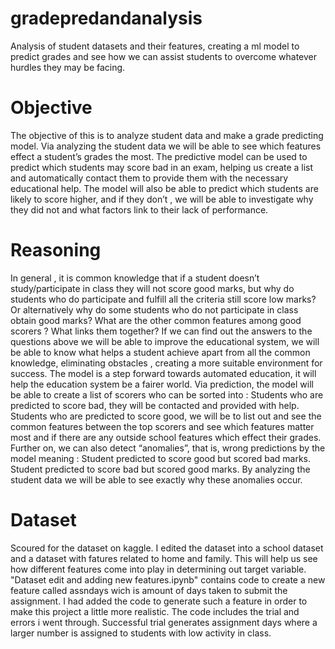 # gradepredandanalysis
Analysis of student datasets and their features, creating a ml model to predict grades and see how we can assist students to overcome whatever hurdles they may be facing.

# Objective
The objective of this  is to analyze student data and make a grade predicting model.
Via analyzing the student data we will be able to see which features effect a student’s grades the most.
The predictive model can be used to predict which students may score bad in an exam, helping us create a list and automatically contact them to provide them with the necessary educational help.
The model will also be able to predict which students are likely to score higher, and if they don’t , we will be able to investigate why they did not and what factors link to their lack of performance.

# Reasoning
In general , it is common knowledge that if a student doesn’t study/participate in class they will not score good marks, but why do students who do participate and fulfill all the criteria still score low marks? Or alternatively why do some students who do not participate in class obtain good marks? What are the other common features among good scorers ? What links them together?
If we can find out the answers to the questions above we will be able to improve the educational system, we will be able to know what helps a student achieve apart from all  the common knowledge, eliminating obstacles , creating a more suitable environment for success.
The model is a step forward towards automated education, it will help the education system be a fairer world.
Via prediction, the model will be able to create a list of scorers who can be sorted into :
Students who are predicted to score bad, they will be contacted and provided with help.
Students who are predicted to score good, we will be to list out and see the common features between the top scorers and see which features matter most and if there are any outside school features which effect their grades.
Further on, we can also detect “anomalies”, that is, wrong predictions by the model meaning :
Student predicted to score good but scored bad marks.
Student predicted to score bad but scored good marks.
By analyzing the student data we will be able to see exactly why these anomalies occur.


# Dataset

Scoured for the dataset on kaggle.
I edited the dataset into a school dataset and a dataset with fatures related to home and family.
This will help us see how different features come into play in determining out target variable.
"Dataset edit and adding new features.ipynb" contains code to create a new feature called assndays wich is amount of days taken to submit the assignment.
I had added the code to generate such a feature in order to make this project a little more realistic. The code includes the trial and errors i went through. Successful trial generates assignment days where a larger number is assigned to students with low activity in class.
